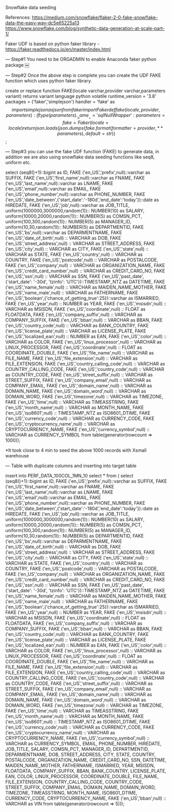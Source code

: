 Snowflake data seeding

References: 
https://medium.com/snowflake/flaker-2-0-fake-snowflake-data-the-easy-way-dc5e65225a13
https://www.snowflake.com/blog/synthetic-data-generation-at-scale-part-1/


Faker UDF is based on python faker library - https://faker.readthedocs.io/en/master/index.html


— Step#1 You need to be ORGADMIN to enable Anaconda faker python package
￼


— Step#2 Once the above step is complete you can create the UDF FAKE function which uses python faker library. 

create or replace function FAKE(locale varchar,provider varchar,parameters variant)
returns variant
language python
volatile
runtime_version = '3.8'
packages = ('faker','simplejson')
handler = 'fake'
as
$$
import simplejson as json
from faker import Faker
def fake(locale,provider,parameters):
  if type(parameters).__name__=='sqlNullWrapper':
    parameters = {}
  fake = Faker(locale=locale)
  return json.loads(json.dumps(fake.format(formatter=provider,**parameters), default=str))
$$;



— Step#3 you can use the fake UDF function (FAKE) to generate data, in addition we are also using snowflake data seeding functions like  seq8, 
uniform etc. 

select (seq8()+1)::bigint as ID, FAKE ('en_US','prefix',null)::varchar as SUFFIX, FAKE ('en_US','first_name',null)::varchar as FNAME, FAKE ('en_US','last_name',null)::varchar as LNAME, FAKE ('en_US','email',null)::varchar as EMAIL, FAKE ('en_US','phone_number',null)::varchar as PHONE_NUMBER, FAKE ('en_US','date_between',{'start_date':'-180d','end_date':'today'})::date as HIREDATE, FAKE ('en_US','job',null)::varchar as JOB_TITLE, uniform(1000000,3000000,random(1)):: NUMBER(10) as SALARY, uniform(10000,20000,random(1)):: NUMBER(5) as COMSN_PCT, uniform(100,300,random(1)):: NUMBER(5) as MANAGER_ID, uniform(10,30,random(1)):: NUMBER(5) as DEPARTMENTID, FAKE ('en_US','bs',null)::varchar as DEPARMENTNAME, FAKE ('en_US','date_of_birth',null) :: VARCHAR as DOB, FAKE ('en_US','street_address',null) :: VARCHAR as STREET_ADDRESS, FAKE ('en_US','city',null) :: VARCHAR as CITY, FAKE ('en_US','state',null) :: VARCHAR as STATE, FAKE ('en_US','country',null) :: VARCHAR as COUNTRY, FAKE ('en_US','postcode',null) :: VARCHAR as POSTALCODE, FAKE ('en_US','company',null) :: VARCHAR as ORGANIZATION_NAME, FAKE ('en_US','credit_card_number',null) :: VARCHAR as CREDIT_CARD_NO, FAKE ('en_US','ssn',null) :: VARCHAR as SSN, FAKE ('en_US','past_date',{'start_date': '-30d', 'tzinfo': 'UTC'})::TIMESTAMP_NTZ as DATETIME, FAKE ('en_US','name_female',null) :: VARCHAR as MAIDEN_NAME_MOTHER, FAKE ('en_US','name_male',null) :: VARCHAR as FATHERNAME, FAKE ('en_US','boolean',{'chance_of_getting_true':25})::varchar as ISMARRIED, FAKE ('en_US','year',null) :: NUMBER as YEAR, FAKE ('en_US','msisdn',null) :: VARCHAR as MSISDN, FAKE ('en_US','coordinate',null) :: FLOAT as FLOATDATA, FAKE ('en_US','company_suffix',null) :: VARCHAR as COMPANY_SUFFIX, FAKE ('en_US','bban',null) :: VARCHAR as BBAN, FAKE ('en_US','country_code',null) :: VARCHAR as BANK_COUNTRY, FAKE ('en_US','license_plate',null) :: VARCHAR as LICENSE_PLATE, FAKE ('en_US','localized_ean',null) :: NUMBER as EAN, FAKE ('en_US','color',null) :: VARCHAR as COLOR, FAKE ('en_US','linux_processor',null) :: VARCHAR as LINUX_PROCESSOR, FAKE ('en_US','coordinate',null) :: FLOAT as COORDINATE_DOUBLE, FAKE ('en_US','file_name',null) :: VARCHAR as FILE_NAME, FAKE ('en_US','file_extension',null) :: VARCHAR as FILE_EXTENSION, FAKE ('en_US','country_calling_code',null) :: VARCHAR as COUNTRY_CALLING_CODE, FAKE ('en_US','country_code',null) :: VARCHAR as COUNTRY_CODE, FAKE ('en_US','street_suffix',null) :: VARCHAR as STREET_SUFFIX, FAKE ('en_US','company_email',null) :: VARCHAR as COMPANY_EMAIL, FAKE ('en_US','domain_name',null) :: VARCHAR as DOMAIN_NAME, FAKE ('en_US','domain_word',null) :: VARCHAR as DOMAIN_WORD, FAKE ('en_US','timezone',null) :: VARCHAR as TIMEZONE, FAKE ('en_US','time',null) :: VARCHAR as TIMEASSTRING, FAKE ('en_US','month_name',null) :: VARCHAR as MONTH_NAME, FAKE ('en_US','iso8601',null) :: TIMESTAMP_NTZ as ISO8601_DTIME, FAKE ('en_US','currency_code',null) :: VARCHAR as CURRENCY_CODE, FAKE ('en_US','cryptocurrency_name',null) :: VARCHAR as CRYPTOCURRENCY_NAME, FAKE ('en_US','currency_symbol',null) :: VARCHAR as CURRENCY_SYMBOL
from
table(generator(rowcount => 1000));
 

*It took close to 4 min to seed the above 1000 records with Xsmall warehouse 



— Table with duplicate columns and inserting into target table

insert into PERF_DATA_100COL_1MN_10 select * from (
select (seq8()+1)::bigint as ID, FAKE ('en_US','prefix',null)::varchar as SUFFIX, FAKE ('en_US','first_name',null)::varchar as FNAME, FAKE ('en_US','last_name',null)::varchar as LNAME, FAKE ('en_US','email',null)::varchar as EMAIL, FAKE ('en_US','phone_number',null)::varchar as PHONE_NUMBER, FAKE ('en_US','date_between',{'start_date':'-180d','end_date':'today'})::date as HIREDATE, FAKE ('en_US','job',null)::varchar as JOB_TITLE, uniform(1000000,3000000,random(1)):: NUMBER(10) as SALARY, uniform(10000,20000,random(1)):: NUMBER(5) as COMSN_PCT, uniform(100,300,random(1)):: NUMBER(5) as MANAGER_ID, uniform(10,30,random(1)):: NUMBER(5) as DEPARTMENTID, FAKE ('en_US','bs',null)::varchar as DEPARMENTNAME, FAKE ('en_US','date_of_birth',null) :: VARCHAR as DOB, FAKE ('en_US','street_address',null) :: VARCHAR as STREET_ADDRESS, FAKE ('en_US','city',null) :: VARCHAR as CITY, FAKE ('en_US','state',null) :: VARCHAR as STATE, FAKE ('en_US','country',null) :: VARCHAR as COUNTRY, FAKE ('en_US','postcode',null) :: VARCHAR as POSTALCODE, FAKE ('en_US','company',null) :: VARCHAR as ORGANIZATION_NAME, FAKE ('en_US','credit_card_number',null) :: VARCHAR as CREDIT_CARD_NO, FAKE ('en_US','ssn',null) :: VARCHAR as SSN, FAKE ('en_US','past_date',{'start_date': '-30d', 'tzinfo': 'UTC'})::TIMESTAMP_NTZ as DATETIME, FAKE ('en_US','name_female',null) :: VARCHAR as MAIDEN_NAME_MOTHER, FAKE ('en_US','name_male',null) :: VARCHAR as FATHERNAME, FAKE ('en_US','boolean',{'chance_of_getting_true':25})::varchar as ISMARRIED, FAKE ('en_US','year',null) :: NUMBER as YEAR, FAKE ('en_US','msisdn',null) :: VARCHAR as MSISDN, FAKE ('en_US','coordinate',null) :: FLOAT as FLOATDATA, FAKE ('en_US','company_suffix',null) :: VARCHAR as COMPANY_SUFFIX, FAKE ('en_US','bban',null) :: VARCHAR as BBAN, FAKE ('en_US','country_code',null) :: VARCHAR as BANK_COUNTRY, FAKE ('en_US','license_plate',null) :: VARCHAR as LICENSE_PLATE, FAKE ('en_US','localized_ean',null) :: NUMBER as EAN, FAKE ('en_US','color',null) :: VARCHAR as COLOR, FAKE ('en_US','linux_processor',null) :: VARCHAR as LINUX_PROCESSOR, FAKE ('en_US','coordinate',null) :: FLOAT as COORDINATE_DOUBLE, FAKE ('en_US','file_name',null) :: VARCHAR as FILE_NAME, FAKE ('en_US','file_extension',null) :: VARCHAR as FILE_EXTENSION, FAKE ('en_US','country_calling_code',null) :: VARCHAR as COUNTRY_CALLING_CODE, FAKE ('en_US','country_code',null) :: VARCHAR as COUNTRY_CODE, FAKE ('en_US','street_suffix',null) :: VARCHAR as STREET_SUFFIX, FAKE ('en_US','company_email',null) :: VARCHAR as COMPANY_EMAIL, FAKE ('en_US','domain_name',null) :: VARCHAR as DOMAIN_NAME, FAKE ('en_US','domain_word',null) :: VARCHAR as DOMAIN_WORD, FAKE ('en_US','timezone',null) :: VARCHAR as TIMEZONE, FAKE ('en_US','time',null) :: VARCHAR as TIMEASSTRING, FAKE ('en_US','month_name',null) :: VARCHAR as MONTH_NAME, FAKE ('en_US','iso8601',null) :: TIMESTAMP_NTZ as ISO8601_DTIME, FAKE ('en_US','currency_code',null) :: VARCHAR as CURRENCY_CODE, FAKE ('en_US','cryptocurrency_name',null) :: VARCHAR as CRYPTOCURRENCY_NAME, FAKE ('en_US','currency_symbol',null) :: VARCHAR as CURRENCY_SYMBOL, EMAIL, PHONE_NUMBER, HIREDATE, JOB_TITLE, SALARY, COMSN_PCT, MANAGER_ID, DEPARTMENTID, DEPARMENTNAME, DOB, STREET_ADDRESS, CITY, STATE, COUNTRY, POSTALCODE, ORGANIZATION_NAME, CREDIT_CARD_NO, SSN, DATETIME, MAIDEN_NAME_MOTHER, FATHERNAME, ISMARRIED, YEAR, MSISDN, FLOATDATA, COMPANY_SUFFIX, BBAN, BANK_COUNTRY, LICENSE_PLATE, EAN, COLOR, LINUX_PROCESSOR, COORDINATE_DOUBLE, FILE_NAME, FILE_EXTENSION, COUNTRY_CALLING_CODE, COUNTRY_CODE, STREET_SUFFIX, COMPANY_EMAIL, DOMAIN_NAME, DOMAIN_WORD, TIMEZONE, TIMEASSTRING, MONTH_NAME, ISO8601_DTIME, CURRENCY_CODE, CRYPTOCURRENCY_NAME, FAKE ('en_US','bban',null) :: VARCHAR as VIN
from
table(generator(rowcount => 5)));
